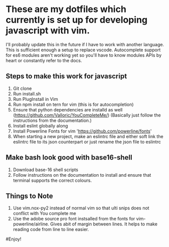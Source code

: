 # These are my dotfiles which currently is set up for developing javascript with vim. 

I'll probably update this in the future if I have to work with another language. This is sufficient enough a setup to replace vscode. Autocomplete support for es6 modules aren't working yet so you'll have to know modules APIs by heart or constantly refer to the docs.

## Steps to make this work for javascript

1. Git clone
2. Run install.sh
2. Run PlugInstall in Vim
3. Run npm install on tern for vim (this is for autocompletion)
4. Ensure that python dependencies are installd as well (https://github.com/Valloric/YouCompleteMe/) (Basically just follow the instructions from the documentation.)
5. Install eslint globally along 
6. Install Powerline Fonts for vim 'https://github.com/powerline/fonts'
7. When starting a new project, make an eslintrc file and either soft link the eslintrc file to its json counterpart or just rename the json file to eslintrc


## Make bash look good with base16-shell
1. Download base-16 shell scripts
2. Follow instructions on the documentation to install and ensure that terminal supports the correct colours.

## Things to Note
1. Use vim.nox-py2 instead of normal vim so that ulti snips does not conflict with You complete me 
2. Use the adobe source pro font instsalled from the fonts for vim-powerline/airline. Gives abit of margin between lines. It helps to make reading code from line to line easier.

#Enjoy!
